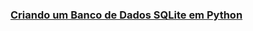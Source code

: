 ### [Criando um Banco de Dados SQLite em Python](https://github.com/vpaula07/SQL/blob/main/BD_Python_00.ipynb)
